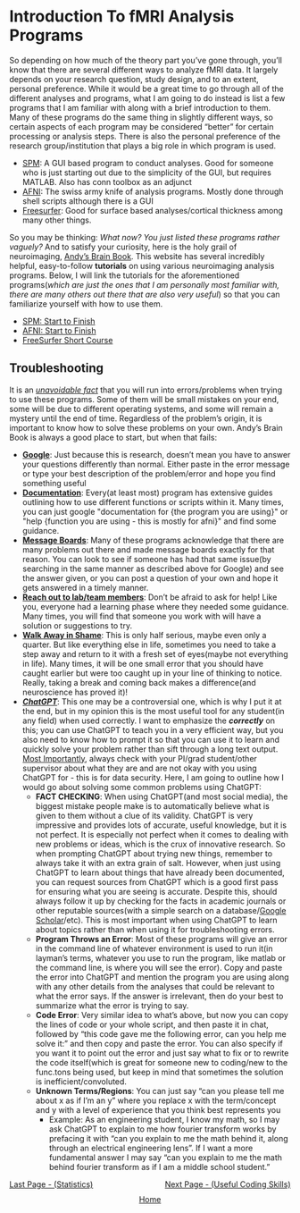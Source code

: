 # Introduction To fMRI Analysis Programs

So depending on how much of the theory part you’ve gone through, you’ll know that there are several different ways to analyze fMRI data. It largely depends on your research question, study design, and to an extent, personal preference. While it would be a great time to go through all of the different analyses and programs, what I am going to do instead is list a few programs that I am familiar with along with a brief introduction to them. Many of these programs do the same thing in slightly different ways, so certain aspects of each program may be considered “better” for certain processing or analysis steps. There is also the personal preference of the research group/institution that plays a big role in which program is used.

- [SPM](https://www.fil.ion.ucl.ac.uk/spm/software/spm12/): A GUI based program to conduct analyses. Good for someone who is just starting out due to the simplicity of the GUI, but requires MATLAB. Also has conn toolbox as an adjunct
- [AFNI](https://afni.nimh.nih.gov/): The swiss army knife of analysis programs. Mostly done through shell scripts although there is a GUI
- [Freesurfer](https://surfer.nmr.mgh.harvard.edu/): Good for surface based analyses/cortical thickness among many other things.

So you may be thinking: *What now? You just listed these programs rather vaguely?* And to satisfy your curiosity, here is the holy grail of neuroimaging, [Andy’s Brain Book](https://andysbrainbook.readthedocs.io/en/latest/). This website has several incredibly helpful, easy-to-follow **tutorials** on using various neuroimaging analysis programs.  Below, I will link the tutorials for the aforementioned programs(*which are just the ones that I am personally most familiar with, there are many others out there that are also very useful*) so that you can familiarize yourself with how to use them.


- [SPM: Start to Finish](https://andysbrainbook.readthedocs.io/en/latest/SPM/SPM_Overview.html)
- [AFNI: Start to Finish](https://andysbrainbook.readthedocs.io/en/latest/AFNI/AFNI_Overview.html)
- [FreeSurfer Short Course](https://andysbrainbook.readthedocs.io/en/latest/FreeSurfer/FreeSurfer_Introduction.html)

## Troubleshooting

It is an <u>*unavoidable fact*</u> that you will run into errors/problems when trying to use these programs. Some of them will be small mistakes on your end, some will be due to different operating systems, and some will remain a mystery until the end of time. Regardless of the problem’s origin, it is important to know how to solve these problems on your own. Andy’s Brain Book is always a good place to start, but when that fails:

- <u>**Google**</u>: Just because this is research, doesn’t mean you have to answer your questions differently than normal. Either paste in the error message or type your best description of the problem/error and hope you find something useful
- <u> **Documentation**</u>: Every(at least most) program has extensive guides outlining how to use different functions or scripts within it. Many times, you can just google "documentation for {the program you are using}" or "help {function you are using - this is mostly for afni}" and find some guidance.
- <u> **Message Boards**</u>: Many of these programs acknowledge that there are many problems out there and made message boards exactly for that reason. You can look to see if someone has had that same issue(by searching in the same manner as described above for Google) and see the answer given, or you can post a question of your own and hope it gets answered in a timely manner.
- <u> **Reach out to lab/team members**</u>: Don’t be afraid to ask for help! Like you, everyone had a learning phase where they needed some guidance. Many times, you will find that someone you work with will have a solution or suggestions to try.
-  <u> **Walk Away in Shame**</u>: This is only half serious, maybe even only a quarter. But like everything else in life, sometimes you need to take a step away and return to it with a fresh set of eyes(maybe not everything in life). Many times, it will be one small error that you should have caught earlier but were too caught up in your line of thinking to notice. Really, taking a break and coming back makes a difference(and neuroscience has proved it)!
-  <u>***ChatGPT***</u>: This one may be a controversial one, which is why I put it at the end, but in my opinion this is the most useful tool for any student(in any field) when used correctly. I want to emphasize the ***correctly*** on this; you can use ChatGPT to teach you in a very efficient way, but you also need to know how to prompt it so that you can use it to learn and quickly solve your problem rather than sift through a long text output. <u>Most Importantly</u>, always check with your PI/grad student/other supervisor about what they are and are not okay with you using ChatGPT for - this is for data security. Here, I am going to outline how I would go about solving some common problems using ChatGPT:
    - **FACT CHECKING**: When using ChatGPT(and most social media), the biggest mistake people make is to automatically believe what is given to them without a clue of its validity. ChatGPT is very impressive and provides lots of accurate, useful knowledge, but it is not perfect. It is especially not perfect when it comes to dealing with new problems or ideas, which is the crux of innovative research. So when prompting ChatGPT about trying new things, remember to always take it with an extra grain of salt. However, when just using ChatGPT to learn about things that have already been documented, you can request sources from ChatGPT which is a good first pass for ensuring what you are seeing is accurate. Despite this, should always follow it up by checking for the facts in academic journals or other reputable sources(with a simple search on a database/[Google Scholar](https://scholar.google.com/)/etc). This is most important when using ChatGPT to learn about topics rather than when using it for troubleshooting errors.
    - **Program Throws an Error**: Most of these programs will give an error in the command line of whatever environment is used to run it(in layman’s terms, whatever you use to run the program, like matlab or the command line, is where you will see the error). Copy and paste the error into ChatGPT and mention the program you are using along with any other details from the analyses that could be relevant to what the error says. If the answer is irrelevant, then do your best to summarize what the error is trying to say.
    - **Code Error**: Very similar idea to what’s above, but now you can copy the lines of code or your whole script, and then paste it in chat, followed by “this code gave me the following error, can you help me solve it:” and then copy and paste the error. You can also specify if you want it to point out the error and just say what to fix or to rewrite the code itself(which is great for someone new to coding/new to the func.tons being used, but keep in mind that sometimes the solution is inefficient/convoluted.
    - **Unknown Terms/Regions**: You can just say “can you please tell me about x as if I’m an y” where you replace x with the term/concept and y with a level of experience that you think best represents you
        - Example: As an engineering student, I know my math, so I may ask ChatGPT to explain to me how fourier transform works by prefacing it with “can you explain to me the math behind it, along through an electrical engineering lens”. If I want a more fundamental answer I may say “can you explain to me the math behind fourier transform as if I am a middle school student.”


 <div style="display: flex; justify-content: space-between;">
  <a href="statistics.md">Last Page - (Statistics)</a>
  <a href="coding.md">Next Page - (Useful Coding Skills) </a>
</div>

<div style="text-align: center; margin-top: 10px;">
  <a href="home.md">Home</a>
</div>